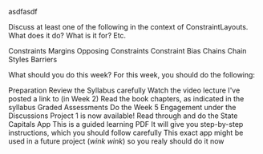 asdfasdf

Discuss at least one of the following in the context of ConstraintLayouts.  What does it do?  What is it for?  Etc.

Constraints
Margins
Opposing Constraints
Constraint Bias
Chains
Chain Styles
Barriers

What should you do this week?
For this week, you should do the following:

Preparation
Review the Syllabus carefully
Watch the video lecture I've posted a link to (in Week 2)
Read the book chapters, as indicated in the syllabus
Graded Assessments
Do the Week 5 Engagement under the Discussions
Project 1 is now available!
Read through and do the State Capitals App
This is a guided learning PDF
It will give you step-by-step instructions, which you should follow carefully
This exact app might be used in a future project (*wink wink*) so you realy should do it now


